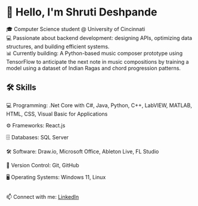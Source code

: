 # 👋 Hello, I'm Shruti Deshpande

🎓 Computer Science student @ University of Cincinnati  
💻 Passionate about backend development: designing APIs, optimizing data structures, and building efficient systems.  
📊 Currently building: A Python-based music composer prototype using TensorFlow to anticipate the next note in music compositions by training a model using a dataset of Indian Ragas and chord progression patterns.

## 🛠️ Skills
💻 Programming: .Net Core with C#, Java, Python, C++, LabVIEW, MATLAB, HTML, CSS, Visual Basic for Applications

⚙️ Frameworks: React.js

🗄️ Databases: SQL Server

🛠️ Software: Draw.io, Microsoft Office, Ableton Live, FL Studio

🔧 Version Control: Git, GitHub

🖥️ Operating Systems: Windows 11, Linux 

##
📫 Connect with me: [LinkedIn](www.linkedin.com/in/shruti-deshpande-51b58034a) 
